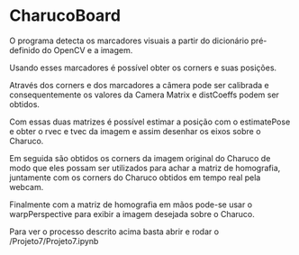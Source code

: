 # CharucoBoard

O programa detecta os marcadores visuais a partir do dicionário pré-definido do OpenCV e a imagem.

Usando esses marcadores é possível obter os corners e suas posições.

Através dos corners e dos marcadores a câmera pode ser calibrada e consequentemente os valores da Camera Matrix e distCoeffs podem ser obtidos.

Com essas duas matrizes é possível estimar a posição com o estimatePose e obter o rvec e tvec da imagem e assim desenhar os eixos sobre o Charuco.

Em seguida são obtidos os corners da imagem original do Charuco de modo que eles possam ser utilizados para achar a matriz de homografia, juntamente com os corners do Charuco obtidos em tempo real pela webcam. 

Finalmente com a matriz de homografia em mãos pode-se usar o warpPerspective para exibir a imagem desejada sobre o Charuco.

Para ver o processo descrito acima basta abrir e rodar o /Projeto7/Projeto7.ipynb

